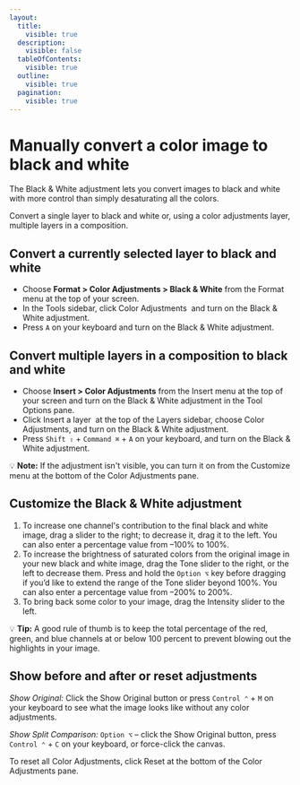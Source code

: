 ```yaml
---
layout:
  title:
    visible: true
  description:
    visible: false
  tableOfContents:
    visible: true
  outline:
    visible: true
  pagination:
    visible: true
---
```


# Manually convert a color image to black and white

The Black & White adjustment lets you convert images to black and white with more control than simply desaturating all the colors.

Convert a single layer to black and white or, using a color adjustments layer, multiple layers in a composition.

## Convert a currently selected layer to black and white

* Choose **Format > Color Adjustments > Black & White** from the Format menu at the top of your screen.
* In the Tools sidebar, click Color Adjustments <img src="https://help.pixelmator.com/pixelmator-pro/3.5/assets/English/1581000192000.png" alt="" data-size="line"> and turn on the Black & White adjustment.
* Press `A` on your keyboard and turn on the Black & White adjustment.

## Convert multiple layers in a composition to black and white

* Choose **Insert > Color Adjustments** from the Insert menu at the top of your screen and turn on the Black & White adjustment in the Tool Options pane.
* Click Insert a layer <img src="https://help.pixelmator.com/pixelmator-pro/3.5/assets/English/1648724547000.png" alt="" data-size="line"> at the top of the Layers sidebar, choose Color Adjustments, and turn on the Black & White adjustment.
* Press `Shift ⇧` + `Command ⌘` + `A` on your keyboard, and turn on the Black & White adjustment.

:bulb: **Note:** If the adjustment isn't visible, you can turn it on from the Customize menu at the bottom of the Color Adjustments pane.

## Customize the Black & White adjustment

1. To increase one channel's contribution to the final black and white image, drag a slider to the right; to decrease it, drag it to the left. You can also enter a percentage value from –100% to 100%.
2. To increase the brightness of saturated colors from the original image in your new black and white image, drag the Tone slider to the right, or the left to decrease them. Press and hold the `Option ⌥` key before dragging if you’d like to extend the range of the Tone slider beyond 100%. You can also enter a percentage value from –200% to 200%.
3. To bring back some color to your image, drag the Intensity slider to the left.

:bulb: **Tip:** A good rule of thumb is to keep the total percentage of the red, green, and blue channels at or below 100 percent to prevent blowing out the highlights in your image.

## Show before and after or reset adjustments

_Show Original:_ Click the Show Original button or press `Control ⌃` + `M` on your keyboard to see what the image looks like without any color adjustments.

_Show Split Comparison:_ `Option ⌥` – click the Show Original button, press `Control ⌃` + `C` on your keyboard, or force-click the canvas.

To reset all Color Adjustments, click Reset at the bottom of the Color Adjustments pane.
